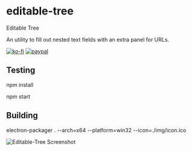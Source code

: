 # editable-tree
Editable Tree

An utility to fill out nested text fields with an extra panel for URLs.

[![ko-fi](https://www.ko-fi.com/img/githubbutton_sm.svg)](https://ko-fi.com/Y8Y2M1UI)
[![paypal](https://i.imgur.com/jJn7OTO.png)](https://www.paypal.com/cgi-bin/webscr?cmd=_s-xclick&hosted_button_id=Y4DJVGBKXB8MJ&source=url)

## Testing

npm install

npm start

## Building

electron-packager . --arch=x64 --platform=win32 --icon=./img/icon.ico

![Editable-Tree Screenshot](https://i.imgur.com/9J4qTno.png)
